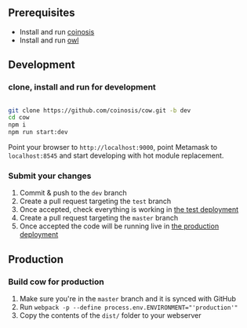 ## Prerequisites

* Install and run [coinosis](https://github.com/coinosis/coinosis)
* Install and run [owl](https://github.com/coinosis/owl)

## Development

### clone, install and run for development

```bash

git clone https://github.com/coinosis/cow.git -b dev
cd cow
npm i
npm run start:dev

```

Point your browser to `http://localhost:9000`, point Metamask to `localhost:8545` and start developing with hot module replacement.

### Submit your changes

1. Commit & push to the `dev` branch
2. Create a pull request targeting the `test` branch
3. Once accepted, check everything is working in [the test deployment](https://testing-cow.herokuapp.com)
4. Create a pull request targeting the `master` branch
5. Once accepted the code will be running live in [the production deployment](https://coinosis.github.io)

## Production

### Build cow for production

1. Make sure you're in the `master` branch and it is synced with GitHub
2. Run `webpack -p --define process.env.ENVIRONMENT="'production'"`
3. Copy the contents of the `dist/` folder to your webserver
